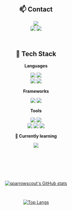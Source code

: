 <div align="center">
     
<br/>

## 📫 Contact

<p>
    
<a href="mailto:sparrowscout.0000@gmail.com"> <img src="https://img.shields.io/badge/sparrowscout.0000@gmail.com-005FF9?style=for-the-badge&logo=Mail.Ru&logoColor=ffffff"/></a><br/>
<a href="https://sparrowscout.github.io"> <img src="https://img.shields.io/badge/GitHub-181717?style=for-the-badge&logo=GitHub&logoColor=ffffff"/></a>
<a href="https://velog.io/@sparrowscout"> <img src="https://img.shields.io/badge/Velog-20C997?style=for-the-badge&logo=Velog&logoColor=ffffff"/></a>
 
  
  </p>
   
    
<br/>
    
    
    
## 🔭 Tech Stack

<p>
    
**Languages**


<img src="https://img.shields.io/badge/HTML-E34F26?style=for-the-badge&logo=HTML5&logoColor=white">
<img src="https://img.shields.io/badge/CSS-1572B6?style=for-the-badge&logo=CSS3&logoColor=white"> <br/>
<img src="https://img.shields.io/badge/JavaScript-F7DF1E?style=for-the-badge&logo=JavaScript&logoColor=000000"/>
<img src="https://img.shields.io/badge/TypeScript-3178C6?style=for-the-badge&logo=TypeScript&logoColor=ffffff"/>
  
</p>

<p>

**Frameworks**

<img src="https://img.shields.io/badge/React-61DAFB?style=for-the-badge&logo=React&logoColor=000000"/>
<img src="https://img.shields.io/badge/Next.js-000000?style=for-the-badge&logo=Next.js&logoColor=ffffff"/>

</p>

<p>

**Tools** 


<img src="https://img.shields.io/badge/GitHub-181717?style=for-the-badge&logo=GitHub&logoColor=ffffff"/>
<img src="https://img.shields.io/badge/Bitbucket-0052CC?style=for-the-badge&logo=Bitbucket&logoColor=ffffff"/><br/>
<img src="https://img.shields.io/badge/Github actions-000000?style=for-the-badge&logo=githubactions&logoColor=ffffff"/>
<img src="https://img.shields.io/badge/Docker-2496ED?style=for-the-badge&logo=Docker&logoColor=ffffff"/>
<img src="https://img.shields.io/badge/Jenkins-D24939?style=for-the-badge&logo=Jenkins&logoColor=ffffff"/>
</p>


<p>
    
**🌱 Currently learning**

<img src="https://img.shields.io/badge/babylonjs-BB464B?style=for-the-badge&logo=babylondotjs&logoColor=ffffff"/>


</p>

</p>

<br/>
<br/>

## 

<br/>
    
[![sparrowscout's GitHub stats](https://github-readme-stats.vercel.app/api?username=sparrowscout&show_icons=true&theme=graywhite)](https://github.com/sparrowscout/github-readme-stats)

<br/>
    
[![Top Langs](https://github-readme-stats.vercel.app/api/top-langs/?username=sparrowscout)](https://github.com/sparrowscout/github-readme-stats)


    
</div>
<!--
**sparrowscout/sparrowscout** is a ✨ _special_ ✨ repository because its `README.md` (this file) appears on your GitHub profile.

Here are some ideas to get you started:

- 🔭 I’m currently working on ...
- 🌱 I’m currently learning ...
- 👯 I’m looking to collaborate on ...
- 🤔 I’m looking for help with ...
- 💬 Ask me about ...
- 📫 How to reach me: ...
- 😄 Pronouns: ...
- ⚡ Fun fact: ...
-->
